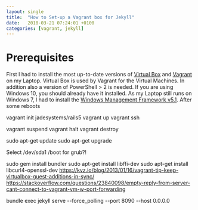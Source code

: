 ```yaml
---
layout: single
title:  "How to Set-up a Vagrant box for Jekyll"
date:   2018-03-21 07:24:01 +0100
categories: [vagrant, jekyll]
---
```


# Prerequisites

First I had to install the most up-to-date versions of [Virtual Box](https://www.virtualbox.org/) and
[Vagrant](https://www.vagrantup.com/) on my Laptop. Virtual Box is used by Vagrant for the Virtual Machines. In addition
also a version of PowerShell > 2 is needed. If you are using Windows 10, you should already have it installed. As my
Laptop still runs on Windows 7, I had to install the [Windows Management Framework v5.1](https://docs.microsoft.com/en-us/powershell/wmf/5.1/install-configure). After some reboots

vagrant init jadesystems/rails5
vagrant up
vagrant ssh

vagrant suspend
vagrant halt
vagrant destroy

sudo apt-get update
sudo apt-get upgrade

Select /dev/sda1 /boot for grub?!

sudo gem install bundler
sudo apt-get install libffi-dev
sudo apt-get install libcurl4-openssl-dev
https://kvz.io/blog/2013/01/16/vagrant-tip-keep-virtualbox-guest-additions-in-sync/
https://stackoverflow.com/questions/23840098/empty-reply-from-server-cant-connect-to-vagrant-vm-w-port-forwarding

 bundle exec jekyll serve --force_polling --port 8090 --host 0.0.0.0
